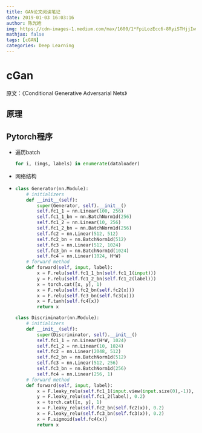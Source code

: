 ```yaml
---
title: GAN论文阅读笔记
date: 2019-01-03 16:03:16
author: 陈光皓
img: https://cdn-images-1.medium.com/max/1600/1*FpiLozEcc6-8RyiSTHjjIw.png
mathjax: false
tags: [cGAN]
categories: Deep Learning
---
```


# cGan

原文：《Conditional Generative Adversarial Nets》

## 原理

## Pytorch程序

+ 遍历batch

  ```python
  for i, (imgs, labels) in enumerate(dataloader)
  ```

+ 网络结构
<!--more-->
+ ```python
  class Generator(nn.Module):
      # initializers
      def __init__(self):
          super(Generator, self).__init__()
          self.fc1_1 = nn.Linear(100, 256)
          self.fc1_1_bn = nn.BatchNorm1d(256)
          self.fc1_2 = nn.Linear(10, 256)
          self.fc1_2_bn = nn.BatchNorm1d(256)
          self.fc2 = nn.Linear(512, 512)
          self.fc2_bn = nn.BatchNorm1d(512)
          self.fc3 = nn.Linear(512, 1024)
          self.fc3_bn = nn.BatchNorm1d(1024)
          self.fc4 = nn.Linear(1024, H*W)
      # forward method
      def forward(self, input, label):
          x = F.relu(self.fc1_1_bn(self.fc1_1(input)))
          y = F.relu(self.fc1_2_bn(self.fc1_2(label)))
          x = torch.cat([x, y], 1)
          x = F.relu(self.fc2_bn(self.fc2(x)))
          x = F.relu(self.fc3_bn(self.fc3(x)))
          x = F.tanh(self.fc4(x))
          return x
  
  class Discriminator(nn.Module):
      # initializers
      def __init__(self):
          super(Discriminator, self).__init__()
          self.fc1_1 = nn.Linear(H*W, 1024)
          self.fc1_2 = nn.Linear(10, 1024)
          self.fc2 = nn.Linear(2048, 512)
          self.fc2_bn = nn.BatchNorm1d(512)
          self.fc3 = nn.Linear(512, 256)
          self.fc3_bn = nn.BatchNorm1d(256)
          self.fc4 = nn.Linear(256, 1)
      # forward method
      def forward(self, input, label):
          x = F.leaky_relu(self.fc1_1(input.view(input.size(0),-1)), 0.2)
          y = F.leaky_relu(self.fc1_2(label), 0.2)
          x = torch.cat([x, y], 1)
          x = F.leaky_relu(self.fc2_bn(self.fc2(x)), 0.2)
          x = F.leaky_relu(self.fc3_bn(self.fc3(x)), 0.2)
          x = F.sigmoid(self.fc4(x))
          return x
  ```
